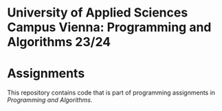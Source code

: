 # University of Applied Sciences Campus Vienna: Programming and Algorithms 23/24
# Assignments

This repository contains code that is part of programming assignments in *Programming and Algorithms*.
